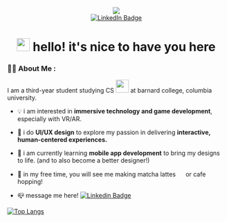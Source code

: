 
<div id="header" align="center">
  <img src="https://media.giphy.com/media/v1.Y2lkPTc5MGI3NjExbWVxdGZqeGVyYnVodnRuc3kxM3ViMW1kYjZyazFha25la253dTRqNSZlcD12MV9zdGlja2Vyc19zZWFyY2gmY3Q9cw/MhYz6xvracpiw/giphy.gif"/>
</div>

<div id="badges" align="center">
  <a href="https://www.linkedin.com/in/leah-kim-222392228/">
    <img src="https://img.shields.io/badge/LinkedIn-blue?style=for-the-badge&logo=linkedin&logoColor=white" alt="LinkedIn Badge"/>
  </a>
</div>

<h1 align="center">
    <img src="https://media.giphy.com/media/hvRJCLFzcasrR4ia7z/giphy.gif" width="30px"/>
  hello! it's nice to have you here
</h1>


### :woman_technologist: About Me :

I am a third-year student studying CS <img src="https://media.giphy.com/media/dCjgjlXrflbRFqNiRL/giphy.gif?cid=790b7611f2jk908lmayrilq5m5v20ca2k58uvpjycc4v8i3c&ep=v1_stickers_search&rid=giphy.gif&ct=s" width="30"> at barnard college, columbia university.

- :bulb: i am interested in <b>immersive technology and game development</b>, especially with VR/AR.
  
- :art: i do <b>UI/UX design</b> to explore my passion in delivering <b>interactive, human-centered experiences.</b>

- :seedling: i am currently learning <b>mobile app development</b> to bring my designs to life. (and to also  become a better designer!)

- :tea: in my free time, you will see me making matcha lattes <img src="https://media.giphy.com/media/Azg9Ek5mRI3pICSFcW/giphy.gif?cid=790b7611n26txl9xmottv904g3s5nhelui22ld5s7mrq1j6t&ep=v1_stickers_search&rid=giphy.gif&ct=s" width="15px"/> or cafe hopping!

- :mailbox_closed: message me here! [![Linkedin Badge](https://img.shields.io/badge/-Leah-blue?style=flat&logo=Linkedin&logoColor=white)]([your-linkedin-url](https://www.linkedin.com/in/leah-kim-222392228/))

[![Top Langs](https://github-readme-stats.vercel.app/api/top-langs/?username=LEAAHKIM)](https://github.com/anuraghazra/github-readme-stats)


